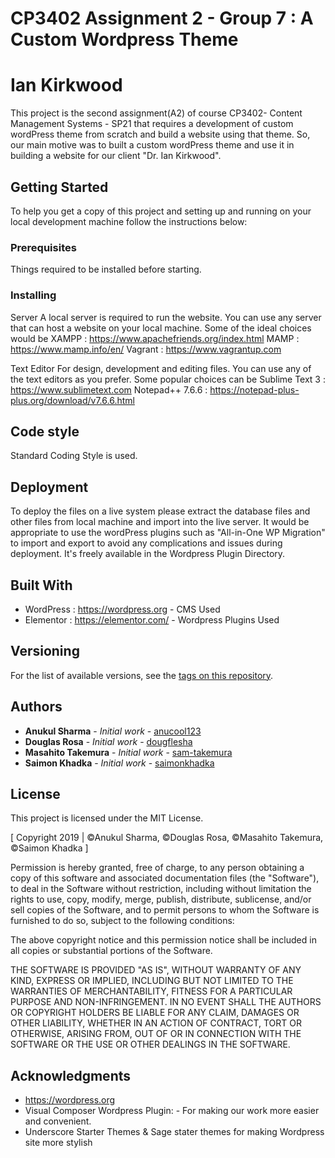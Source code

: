 # CP3402 Assignment 2 - Group 7 : A Custom Wordpress Theme


# Ian Kirkwood

This project is the second assignment(A2) of course CP3402- Content Management Systems - SP21 that requires a development of custom wordPress theme from scratch and build a website using that theme. So, our main motive was to built a custom wordPress theme and use it in building a website for our client "Dr. Ian Kirkwood".

## Getting Started

To help you get a copy of this project and setting up and running on your local development machine follow the instructions below:

### Prerequisites

Things required to be installed before starting.

### Installing

Server
A local server is required to run the website. You can use any server that can host a website on your local machine. Some of the ideal choices would be 
XAMPP : https://www.apachefriends.org/index.html
MAMP : https://www.mamp.info/en/
Vagrant : https://www.vagrantup.com

Text Editor
For design, development and editing files. You can use any of the text editors as you prefer. Some popular choices can be
Sublime Text 3 : https://www.sublimetext.com
Notepad++ 7.6.6 : https://notepad-plus-plus.org/download/v7.6.6.html

## Code style
Standard Coding Style is used.

## Deployment

To deploy the files on a live system please extract the database files and other files from local machine and import into the live server. It would be appropriate to use the wordPress plugins such as "All-in-One WP Migration" to import and export to avoid any complications and issues during deployment. It's freely available in the Wordpress Plugin Directory.

## Built With

*  WordPress : https://wordpress.org - CMS Used
*  Elementor : https://elementor.com/ - Wordpress Plugins Used


## Versioning

For the list of available versions, see the [tags on this repository](https://github.com/cp5637-sp21-2019-assessment2/Team-007). 

## Authors

* **Anukul Sharma** - *Initial work* - [anucool123](https://github.com/anucool123)
* **Douglas Rosa** - *Initial work* - [dougflesha](https://github.com/dougflesha)
* **Masahito Takemura** - *Initial work* - [sam-takemura](https://github.com/sam-takemura)
* **Saimon Khadka** - *Initial work* - [saimonkhadka](https://github.com/saimonkhadka)


## License

This project is licensed under the MIT License.

[ Copyright 2019 | ©Anukul Sharma, ©Douglas Rosa, ©Masahito Takemura, ©Saimon Khadka ]

Permission is hereby granted, free of charge, to any person obtaining a copy of this software and associated documentation files (the "Software"), to deal in the Software without restriction, including without limitation the rights to use, copy, modify, merge, publish, distribute, sublicense, and/or sell copies of the Software, and to permit persons to whom the Software is furnished to do so, subject to the following conditions:

The above copyright notice and this permission notice shall be included in all copies or substantial portions of the Software.

THE SOFTWARE IS PROVIDED "AS IS", WITHOUT WARRANTY OF ANY KIND, EXPRESS OR IMPLIED, INCLUDING BUT NOT LIMITED TO THE WARRANTIES OF MERCHANTABILITY, FITNESS FOR A PARTICULAR PURPOSE AND NON-INFRINGEMENT. IN NO EVENT SHALL THE AUTHORS OR COPYRIGHT HOLDERS BE LIABLE FOR ANY CLAIM, DAMAGES OR OTHER LIABILITY, WHETHER IN AN ACTION OF CONTRACT, TORT OR OTHERWISE, ARISING FROM, OUT OF OR IN CONNECTION WITH THE SOFTWARE OR THE USE OR OTHER DEALINGS IN THE SOFTWARE.

## Acknowledgments

* https://wordpress.org
* Visual Composer Wordpress Plugin: - For making our work more easier and convenient.
* Underscore Starter Themes & Sage stater themes for making Wordpress site more stylish 

